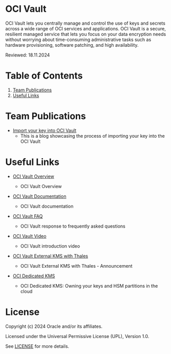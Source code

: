 # OCI Vault
 
OCI Vault lets you centrally manage and control the use of keys and secrets across a wide range of OCI services and applications. OCI Vault is a secure, resilient managed service that lets you focus on your data encryption needs without worrying about time-consuming administrative tasks such as hardware provisioning, software patching, and high availability.
 
Reviewed: 18.11.2024

# Table of Contents
 
1. [Team Publications](#team-publications)
2. [Useful Links](#useful-uinks)
  
 
# Team Publications
 
- [Import your key into OCI Vault](https://blogs.oracle.com/coretec/post/import-your-own-key-in-oci-vault-with-cloud-console-ui)
   - This is a blog showcasing the process of importing your key into the OCI Vault
 
# Useful Links
 
- [OCI Vault Overview](https://www.oracle.com/uk/security/cloud-security/key-management/)
    - OCI Vault Overview

- [OCI Vault Documentation](https://docs.cloud.oracle.com/en-us/iaas/Content/KeyManagement/Concepts/keyoverview.htm)
    - OCI Vault documentation

- [OCI Vault FAQ](https://www.oracle.com/uk/security/cloud-security/key-management/faq/)
    - OCI Vault response to frequently asked questions
  
- [OCI Vault Video](https://www.youtube.com/watch?v=MkM_fJbFjJg)
    - OCI Vault introduction video

- [OCI Vault External KMS with Thales](https://blogs.oracle.com/cloudsecurity/post/announcing-external-key-management-service-in-oci)
    - OCI Vault External KMS with Thales - Announcement
 
- [OCI Dedicated KMS](https://blogs.oracle.com/cloud-infrastructure/post/dedicated-kms-owning-keys-hsm-partitions-cloud)
    - OCI Dedicated KMS: Owning your keys and HSM partitions in the cloud
    
# License
 
Copyright (c) 2024 Oracle and/or its affiliates.
 
Licensed under the Universal Permissive License (UPL), Version 1.0.
 
See [LICENSE](https://github.com/oracle-devrel/technology-engineering/blob/main/LICENSE) for more details.
